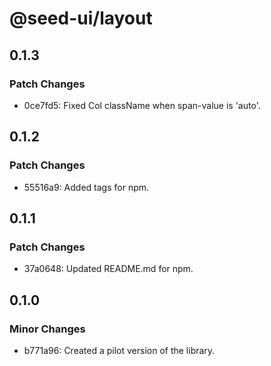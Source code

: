 # @seed-ui/layout

## 0.1.3

### Patch Changes

- 0ce7fd5: Fixed Col className when span-value is 'auto'.

## 0.1.2

### Patch Changes

- 55516a9: Added tags for npm.

## 0.1.1

### Patch Changes

- 37a0648: Updated README.md for npm.

## 0.1.0

### Minor Changes

- b771a96: Created a pilot version of the library.
